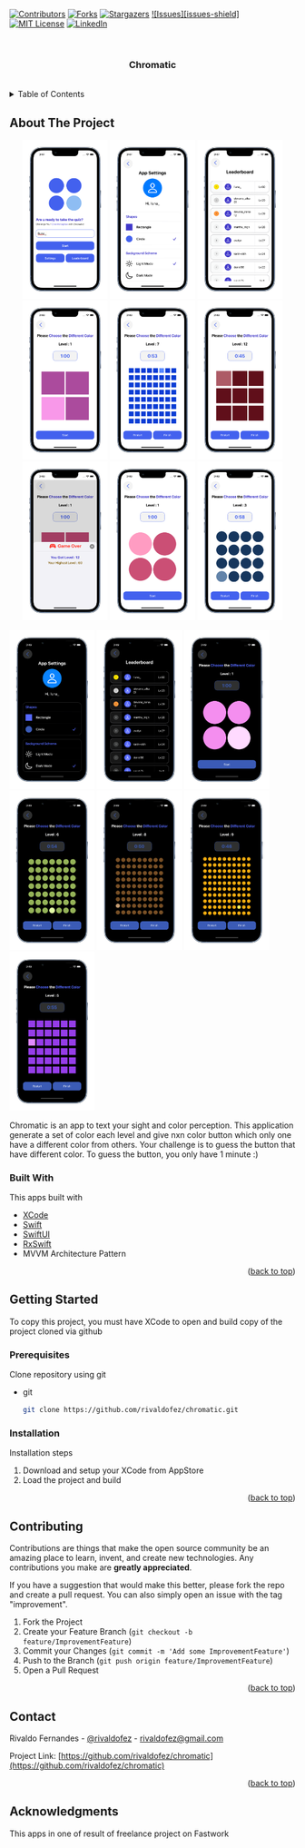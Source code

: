 <div id="top"></div>

[![Contributors][contributors-shield]][contributors-url]
[![Forks][forks-shield]][forks-url]
[![Stargazers][stars-shield]][stars-url]
[![Issues][issues-shield]][issues-url]
[![MIT License][license-shield]][license-url]
[![LinkedIn][linkedin-shield]][linkedin-url]


<!-- PROJECT LOGO -->
<br />
<div align="center">
  <h3 align="center">Chromatic</h3>
  </br>
</div>



<!-- TABLE OF CONTENTS -->
<details>
  <summary>Table of Contents</summary>
  <ol>
    <li>
      <a href="#about-the-project">About The Project</a>
      <ul>
        <li><a href="#built-with">Built With</a></li>
      </ul>
    </li>
    <li>
      <a href="#getting-started">Getting Started</a>
      <ul>
        <li><a href="#prerequisites">Prerequisites</a></li>
        <li><a href="#installation">Installation</a></li>
      </ul>
    </li>
    <li><a href="#contributing">Contributing</a></li>
    <li><a href="#contact">Contact</a></li>
    <li><a href="#acknowledgments">Acknowledgments</a></li>
  </ol>
</details>



<!-- ABOUT THE PROJECT -->
## About The Project

<p align="middle">
  <img src="images/image_1.png" width="150" />
  <img src="images/image_2.png" width="150" /> 
  <img src="images/image_3.png" width="150" />
  <img src="images/image_4.png" width="150" /> 
  <img src="images/image_5.png" width="150" />
  <img src="images/image_6.png" width="150" /> 
  <img src="images/image_7.png" width="150" />
  <img src="images/image_8.png" width="150" /> 
  <img src="images/image_9.png" width="150" />
</p>
<p>
  <img src="images/image_12.png" width="150" /> 
  <img src="images/image_13.png" width="150" />
  <img src="images/image_14.png" width="150" /> 
  <img src="images/image_15.png" width="150" />
  <img src="images/image_16.png" width="150" /> 
  <img src="images/image_17.png" width="150" />
  <img src="images/image_18.png" width="150" />   
</p>

Chromatic is an app to text your sight and color perception. This application generate a set of color each level and give nxn color button which only one have a different color from others. Your challenge is to guess the button that have different color. To guess the button, you only have 1 minute :)



### Built With

This apps built with

* [XCode](https://developer.apple.com/xcode/)
* [Swift](https://developer.apple.com/swift/)
* [SwiftUI](https://developer.apple.com/xcode/swiftui/)
* [RxSwift](https://github.com/ReactiveX/RxSwift)
* MVVM Architecture Pattern

<p align="right">(<a href="#top">back to top</a>)</p>



<!-- GETTING STARTED -->
## Getting Started

To copy this project, you must have XCode to open and build copy of the project cloned via github

### Prerequisites

Clone repository using git
* git
  ```sh
  git clone https://github.com/rivaldofez/chromatic.git
  ```

### Installation

Installation steps

1. Download and setup your XCode from AppStore
2. Load the project and build

<p align="right">(<a href="#top">back to top</a>)</p>


<!-- CONTRIBUTING -->
## Contributing

Contributions are things that make the open source community be an amazing place to learn, invent, and create new technologies. Any contributions you make are **greatly appreciated**.

If you have a suggestion that would make this better, please fork the repo and create a pull request. You can also simply open an issue with the tag "improvement".

1. Fork the Project
2. Create your Feature Branch (`git checkout -b feature/ImprovementFeature`)
3. Commit your Changes (`git commit -m 'Add some ImprovementFeature'`)
4. Push to the Branch (`git push origin feature/ImprovementFeature`)
5. Open a Pull Request

<p align="right">(<a href="#top">back to top</a>)</p>


<!-- CONTACT -->
## Contact

Rivaldo Fernandes - [@rivaldofez](https://chromatic.com/rivaldofez) - rivaldofez@gmail.com

Project Link: [https://github.com/rivaldofez/chromatic](https://github.com/rivaldofez/chromatic)

<p align="right">(<a href="#top">back to top</a>)</p>



<!-- ACKNOWLEDGMENTS -->
## Acknowledgments

This apps in one of result of freelance project on Fastwork

<!-- MARKDOWN LINKS & IMAGES -->
<!-- https://www.markdownguide.org/basic-syntax/#reference-style-links -->
[contributors-shield]: https://img.shields.io/github/contributors/rivaldofez/chromatic.svg?style=for-the-badge

[contributors-url]: https://github.com/rivaldofez/chromatic/graphs/contributors

[forks-shield]: https://img.shields.io/github/forks/rivaldofez/chromatic.svg?style=for-the-badge

[forks-url]: https://github.com/rivaldofez/chromatic/network/members

[stars-shield]: https://img.shields.io/github/stars/rivaldofez/chromatic.svg?style=for-the-badge

[stars-url]: https://github.com/othneildrew/Best-README-Template/stargazers

[issues-url]: https://github.com/rivaldofez/chromatic/issues

[license-shield]: https://img.shields.io/github/license/rivaldofez/chromatic.svg?style=for-the-badge

[license-url]: https://github.com/rivaldofez/chromatic/blob/master/LICENSE.txt

[linkedin-shield]: https://img.shields.io/badge/-LinkedIn-black.svg?style=for-the-badge&logo=linkedin&colorB=555

[linkedin-url]: https://www.linkedin.com/in/rivaldofez